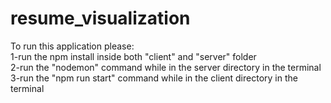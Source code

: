 # resume_visualization
To run this application please:<br/>
1-run the npm install inside both "client" and "server" folder<br/>
2-run the "nodemon" command while in the server directory in the terminal<br/>
3-run the "npm run start" command while in the client directory in the terminal<br/>
